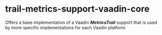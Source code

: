 # trail-metrics-support-vaadin-core

Offers a base implementation of a Vaadin _**MetricsTrail**_ support that is used by more specific implementations for each Vaadin platform.